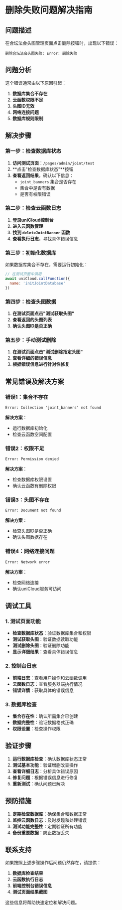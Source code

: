 # 删除失败问题解决指南

## 问题描述

在合坛法会头图管理页面点击删除按钮时，出现以下错误：
```
删除合坛法会头图失败: Error: 删除失败
```

## 问题分析

这个错误通常由以下原因引起：

1. **数据库集合不存在**
2. **云函数权限不足**
3. **头图ID无效**
4. **网络连接问题**
5. **数据库规则限制**

## 解决步骤

### 第一步：检查数据库状态

1. **访问测试页面**：`/pages/admin/joint/test`
2. **点击"检查数据库状态"**按钮
3. **查看返回结果**，确认以下信息：
   - `joint_banners` 集合是否存在
   - 集合中是否有数据
   - 是否有权限错误

### 第二步：检查云函数日志

1. **登录uniCloud控制台**
2. **进入云函数管理**
3. **找到 `deleteJointBanner` 函数**
4. **查看执行日志**，寻找具体错误信息

### 第三步：初始化数据库

如果数据库集合不存在，需要运行初始化：

```javascript
// 在测试页面中调用
await uniCloud.callFunction({
  name: 'initJointDatabase'
})
```

### 第四步：检查头图数据

1. **在测试页面点击"测试获取头图"**
2. **查看返回的头图列表**
3. **确认头图ID是否正确**

### 第五步：手动测试删除

1. **在测试页面点击"测试删除指定头图"**
2. **查看详细的错误信息**
3. **根据错误信息进行针对性修复**

## 常见错误及解决方案

### 错误1：集合不存在
```
Error: Collection 'joint_banners' not found
```
**解决方案**：
- 运行数据库初始化
- 检查云函数空间配置

### 错误2：权限不足
```
Error: Permission denied
```
**解决方案**：
- 检查数据库权限设置
- 确认云函数有删除权限

### 错误3：头图不存在
```
Error: Document not found
```
**解决方案**：
- 检查头图ID是否正确
- 确认头图数据存在

### 错误4：网络连接问题
```
Error: Network error
```
**解决方案**：
- 检查网络连接
- 确认uniCloud服务可访问

## 调试工具

### 1. 测试页面功能
- **检查数据库状态**：验证数据库集合和权限
- **测试获取头图**：验证数据读取功能
- **测试删除头图**：验证删除功能
- **显示详细结果**：查看具体错误信息

### 2. 控制台日志
- **前端日志**：查看用户操作和云函数调用
- **云函数日志**：查看服务器端执行情况
- **错误详情**：获取具体的错误信息

### 3. 数据库检查
- **集合存在性**：确认所需集合已创建
- **数据完整性**：验证数据格式正确
- **权限设置**：检查操作权限

## 验证步骤

1. **运行数据库检查**：确认数据库状态正常
2. **测试基本功能**：验证增删改查操作
3. **查看详细日志**：分析具体错误原因
4. **修复问题**：根据错误信息进行修复
5. **重新测试**：确认问题已解决

## 预防措施

1. **定期检查数据库**：确保集合和数据正常
2. **监控云函数日志**：及时发现和处理错误
3. **测试功能完整性**：定期验证所有功能
4. **备份重要数据**：防止数据丢失

## 联系支持

如果按照上述步骤操作后问题仍然存在，请提供：

1. **数据库检查结果**
2. **云函数执行日志**
3. **前端控制台错误信息**
4. **测试页面结果截图**

这些信息将帮助快速定位和解决问题。 